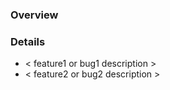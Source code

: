 ### Overview

<!-- Please insert a high-level description of this pull request here. -->

<!-- Be sure to link other PRs or issues that relate to this PR here. -->

<!-- If this fully addresses an issue, please use the keyword `resolves` in front of that issue number. -->

### Details

- < feature1 or bug1 description >
- < feature2 or bug2 description >
